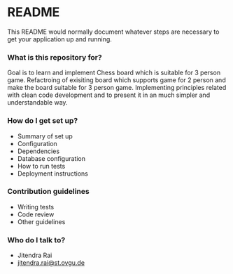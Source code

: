 # README #

This README would normally document whatever steps are necessary to get your application up and running.

### What is this repository for? ###

Goal is to learn and implement Chess board which is suitable for 3 person game. Refactroing of exisiting board which supports game for 2 person and make the board suitable for
3 person game. Implementing principles related with clean code development and to present it in an much simpler and understandable way. 

### How do I get set up? ###

* Summary of set up
* Configuration
* Dependencies
* Database configuration
* How to run tests
* Deployment instructions

### Contribution guidelines ###

* Writing tests
* Code review
* Other guidelines

### Who do I talk to? ###

* Jitendra Rai
* jitendra.rai@st.ovgu.de
